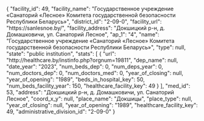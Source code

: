 {
    "facility_id": 49,
    "facility_name": "Государственное учреждение «Санаторий «Лесное» Комитета государственной безопасности Республики Беларусь»",
    "district_id": "2-09-0",
    "facility_url": "https:\/\/sanlesnoe.by\/",
    "facility_address": "Докшицкий р-н, д. Домашковичи, ул. Санаторий Лесное",
    "ap_1": "4",
    "name": "Государственное учреждение «Санаторий «Лесное» Комитета государственной безопасности Республики Беларусь»",
    "type": null,
    "state": "public institution",
    "stats": [
        {
            "url": "http:\/\/healthcare.by\/instinfo.php?orgnum=19811",
            "dep_name": null,
            "date_year": "2023",
            "num_beds_dep": 0,
            "num_deps_year": 0,
            "num_doctors_dep": 0,
            "num_doctors_med": 0,
            "year_of_closing": null,
            "year_of_opening": "1989",
            "beds_in_hospital_key": 50,
            "num_beds_facility_year": 150,
            "healthcare_facility_key": 49
        }
    ],
    "med_id": 53,
    "address": "Докшицкий р-н, д. Домашковичи, ул. Санаторий Лесное",
    "coord_x_y": null,
    "place_name": "Докшицы",
    "place_type": null,
    "year_of_closing": null,
    "year_of_opening": "1989",
    "healthcare_facility_key": 49,
    "administrative_division_id": "2-09-0"
}